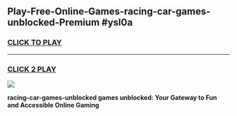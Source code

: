 
## Play-Free-Online-Games-racing-car-games-unblocked-Premium #ysl0a
<h3>
<a href="https://premium.freeplayer.one?title=racing-car-games-unblocked&ref=8M">CLICK TO PLAY</a></h3>
<hr>

<h3>
<a href="https://premium.freeplayer.one?title=racing-car-games-unblocked&ref=8M">CLICK 2 PLAY</a>
  
</h3>

<a href="https://premium.freeplayer.one?title=racing-car-games-unblocked&ref=8M"><img src="https://clearcache.store/games.png"></a>


**racing-car-games-unblocked games unblocked: Your Gateway to Fun and Accessible Online Gaming**
